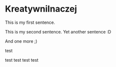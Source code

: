 # KreatywniInaczej

This is my first sentence.

This is my second sentence.
Yet another sentence :D

And one more ;)

test

test test test test
